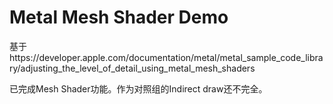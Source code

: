 # Metal Mesh Shader Demo

基于https://developer.apple.com/documentation/metal/metal_sample_code_library/adjusting_the_level_of_detail_using_metal_mesh_shaders

已完成Mesh Shader功能。作为对照组的Indirect draw还不完全。
